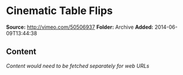 # Cinematic Table Flips

**Source:** http://vimeo.com/50506937
**Folder:** Archive
**Added:** 2014-06-09T13:44:38




## Content
*Content would need to be fetched separately for web URLs*
